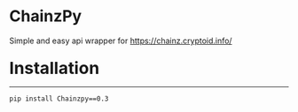 # ChainzPy
Simple and easy api wrapper for https://chainz.cryptoid.info/

### <span style="font-size:30;">Installation</span>
---


```markdown
pip install Chainzpy==0.3
```



